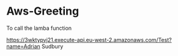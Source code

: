 # Aws-Greeting


To call the lamba function 

https://3wktypvj21.execute-api.eu-west-2.amazonaws.com/Test?name=Adrian Sudbury